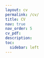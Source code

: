 ```yaml
---
layout: cv
permalink: /cv/
title: CV
nav: true
nav_order: 5
cv_pdf: 
description: 
toc:
  sidebar: left
---
```

